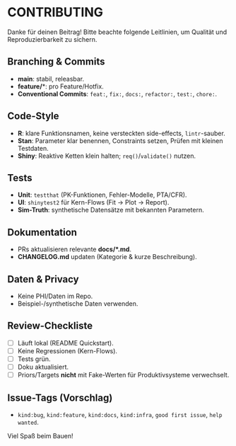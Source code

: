 # CONTRIBUTING

Danke für deinen Beitrag! Bitte beachte folgende Leitlinien, um Qualität und Reproduzierbarkeit zu sichern.

## Branching & Commits
- **main**: stabil, releasbar.
- **feature/***: pro Feature/Hotfix.
- **Conventional Commits**: `feat:`, `fix:`, `docs:`, `refactor:`, `test:`, `chore:`.

## Code-Style
- **R**: klare Funktionsnamen, keine versteckten side-effects, `lintr`-sauber.  
- **Stan**: Parameter klar benennen, Constraints setzen, Prüfen mit kleinen Testdaten.  
- **Shiny**: Reaktive Ketten klein halten; `req()`/`validate()` nutzen.

## Tests
- **Unit**: `testthat` (PK-Funktionen, Fehler-Modelle, PTA/CFR).  
- **UI**: `shinytest2` für Kern-Flows (Fit → Plot → Report).  
- **Sim-Truth**: synthetische Datensätze mit bekannten Parametern.

## Dokumentation
- PRs aktualisieren relevante **docs/*.md**.  
- **CHANGELOG.md** updaten (Kategorie & kurze Beschreibung).

## Daten & Privacy
- Keine PHI/Daten im Repo.  
- Beispiel-/synthetische Daten verwenden.

## Review-Checkliste
- [ ] Läuft lokal (README Quickstart).  
- [ ] Keine Regressionen (Kern-Flows).  
- [ ] Tests grün.  
- [ ] Doku aktualisiert.  
- [ ] Priors/Targets **nicht** mit Fake-Werten für Produktivsysteme verwechselt.

## Issue-Tags (Vorschlag)
- `kind:bug`, `kind:feature`, `kind:docs`, `kind:infra`, `good first issue`, `help wanted`.

Viel Spaß beim Bauen!
